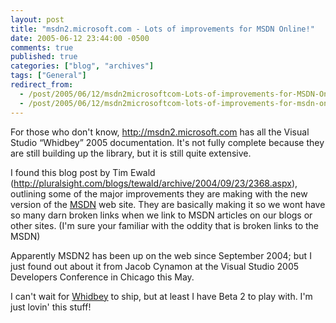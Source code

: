 ```yaml
---
layout: post
title: "msdn2.microsoft.com - Lots of improvements for MSDN Online!"
date: 2005-06-12 23:44:00 -0500
comments: true
published: true
categories: ["blog", "archives"]
tags: ["General"]
redirect_from: 
  - /post/2005/06/12/msdn2microsoftcom-Lots-of-improvements-for-MSDN-Online!
  - /post/2005/06/12/msdn2microsoftcom-lots-of-improvements-for-msdn-online!
---
```

<!-- more -->
<P>For those who don't know, <A href="http://msdn2.microsoft.com">http://msdn2.microsoft.com</A> has all the Visual Studio &#8220;Whidbey&#8221; 2005 documentation. It's not fully complete because they are still building up the library, but it is still quite extensive.</P>
<P>I found this blog post by Tim Ewald (<A href="http://pluralsight.com/blogs/tewald/archive/2004/09/23/2368.aspx">http://pluralsight.com/blogs/tewald/archive/2004/09/23/2368.aspx</A>), outlining some of the major improvements they are making with the new version of the <a title="MSDN" href="http://msdn.microsoft.com" target="_blank">MSDN</a> web site. They are basically making it so we wont have so many darn broken links when we link to MSDN articles on our blogs or other sites. (I'm sure your familiar with the oddity that is broken links to the MSDN)</P>
<P>Apparently MSDN2 has been up on the web since September 2004; but I just found out about it from Jacob Cynamon at the Visual Studio 2005 Developers Conference in Chicago this May.</P>
<P>I can't wait for <a title="Visual Studio .NET "Whidbey" 2005" href="http://lab.msdn.microsoft.com/vs2005/" target="_blank">Whidbey</a> to ship, but at least I have Beta 2 to play with. I'm just lovin' this stuff!</P>
